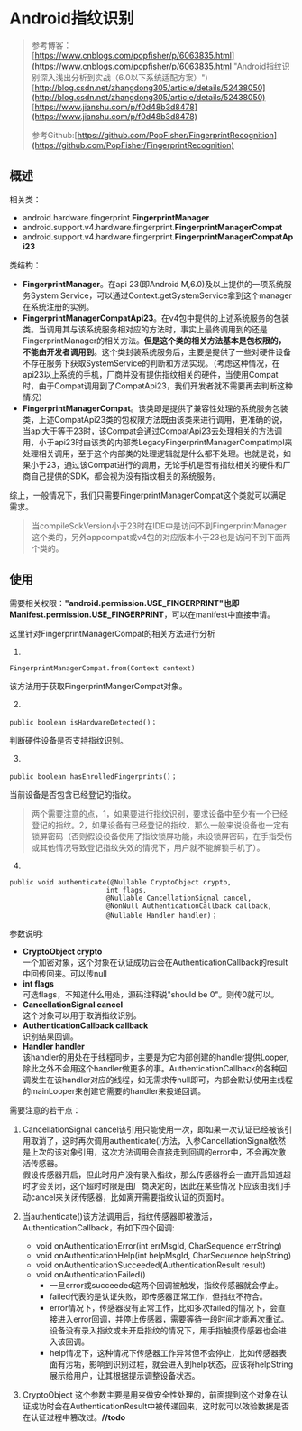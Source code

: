 # Android指纹识别 #
> 参考博客：<br>[https://www.cnblogs.com/popfisher/p/6063835.html](https://www.cnblogs.com/popfisher/p/6063835.html "Android指纹识别深入浅出分析到实战（6.0以下系统适配方案）")
> <br>[http://blog.csdn.net/zhangdong305/article/details/52438050](http://blog.csdn.net/zhangdong305/article/details/52438050)
> <br>[https://www.jianshu.com/p/f0d48b3d8478](https://www.jianshu.com/p/f0d48b3d8478)
> 
> 参考Github:[https://github.com/PopFisher/FingerprintRecognition](https://github.com/PopFisher/FingerprintRecognition)

## 概述 ##

相关类：

- android.hardware.fingerprint.**FingerprintManager**
- android.support.v4.hardware.fingerprint.**FingerprintManagerCompat**
- android.support.v4.hardware.fingerprint.**FingerprintManagerCompatApi23**

类结构：

- **FingerprintManager**。在api 23(即Android M,6.0)及以上提供的一项系统服务System Service，可以通过Context.getSystemService拿到这个manager在系统注册的实例。
- **FingerprintManagerCompatApi23**。在v4包中提供的上述系统服务的包装类。当调用其与该系统服务相对应的方法时，事实上最终调用到的还是FingerprintManager的相关方法。**但是这个类的相关方法基本是包权限的，不能由开发者调用到**。这个类封装系统服务后，主要是提供了一些对硬件设备不存在服务下获取SystemService的判断和方法实现。（考虑这种情况，在api23以上系统的手机，厂商并没有提供指纹相关的硬件，当使用Compat时，由于Compat调用到了CompatApi23，我们开发者就不需要再去判断这种情况）
- **FingerprintManagerCompat**。该类即是提供了兼容性处理的系统服务包装类，上述CompatApi23类的包权限方法既由该类来进行调用，更准确的说，当api大于等于23时，该Compat会通过CompatApi23去处理相关的方法调用，小于api23时由该类的内部类LegacyFingerprintManagerCompatImpl来处理相关调用，至于这个内部类的处理逻辑就是什么都不处理。也就是说，如果小于23，通过该Compat进行的调用，无论手机是否有指纹相关的硬件和厂商自己提供的SDK，都会视为没有指纹相关的系统服务。

综上，一般情况下，我们只需要FingerprintManagerCompat这个类就可以满足需求。

> 当compileSdkVersion小于23时在IDE中是访问不到FingerprintManager这个类的，另外appcompat或v4包的对应版本小于23也是访问不到下面两个类的。

## 使用 ##
需要相关权限：**"android.permission.USE_FINGERPRINT"**也即**Manifest.permission.USE_FINGERPRINT**，可以在manifest中直接申请。

这里针对FingerprintManagerCompat的相关方法进行分析

1.

    FingerprintManagerCompat.from(Context context)
该方法用于获取FingerprintMangerCompat对象。

2.

    public boolean isHardwareDetected()；
判断硬件设备是否支持指纹识别。

3.

	public boolean hasEnrolledFingerprints()；
当前设备是否包含已经登记的指纹。
> 两个需要注意的点，1，如果要进行指纹识别，要求设备中至少有一个已经登记的指纹。2，如果设备有已经登记的指纹，那么一般来说设备也一定有锁屏密码（否则假设设备使用了指纹锁屏功能，未设锁屏密码，在手指受伤或其他情况导致登记指纹失效的情况下，用户就不能解锁手机了）。

4.

	public void authenticate(@Nullable CryptoObject crypto,
							int flags,
            				@Nullable CancellationSignal cancel, 
							@NonNull AuthenticationCallback callback,
            				@Nullable Handler handler)；

参数说明:

- **CryptoObject crypto** <br>一个加密对象，这个对象在认证成功后会在AuthenticationCallback的result中回传回来。可以传null
- **int flags** <br>可选flags，不知道什么用处，源码注释说"should be 0"。则传0就可以。
- **CancellationSignal cancel**<br>这个对象可以用于取消指纹识别。
- **AuthenticationCallback callback**<br>识别结果回调。
- **Handler handler**<br>该handler的用处在于线程同步，主要是为它内部创建的handler提供Looper,除此之外不会用这个handler做更多的事。AuthenticationCallback的各种回调发生在该handler对应的线程，如无需求传null即可，内部会默认使用主线程的mainLooper来创建它需要的handler来投递回调。

需要注意的若干点：

1. CancellationSignal cancel该引用只能使用一次，即如果一次认证已经被该引用取消了，这时再次调用authenticate()方法，入参CancellationSignal依然是上次的该对象引用，这次方法调用会直接走到回调的error中，不会再次激活传感器。<br>假设传感器开启，但此时用户没有录入指纹，那么传感器将会一直开启知道超时才会关闭，这个超时时限是由厂商决定的，因此在某些情况下应该由我们手动cancel来关闭传感器，比如离开需要指纹认证的页面时。
	
2. 当authenticate()该方法调用后，指纹传感器即被激活，AuthenticationCallback，有如下四个回调:
	-  void onAuthenticationError(int errMsgId, CharSequence errString)
	-  void onAuthenticationHelp(int helpMsgId, CharSequence helpString) 
	-  void onAuthenticationSucceeded(AuthenticationResult result)
	-  void onAuthenticationFailed()  
		- 一旦error或succeeded这两个回调被触发，指纹传感器就会停止。
		- failed代表的是认证失败，即传感器正常工作，但指纹不符合。
		- error情况下，传感器没有正常工作，比如多次failed的情况下，会直接进入error回调，并停止传感器，需要等待一段时间才能再次重试。设备没有录入指纹或未开启指纹的情况下，用手指触摸传感器也会进入该回调。
		- help情况下，这种情况下传感器工作异常但不会停止，比如传感器表面有污垢，影响到识别过程，就会进入到help状态，应该将helpString展示给用户，让其根据提示调整设备状态。

3. CryptoObject 这个参数主要是用来做安全性处理的，前面提到这个对象在认证成功时会在AuthenticationResult中被传递回来，这时就可以效验数据是否在认证过程中篡改过。**//todo**

